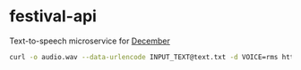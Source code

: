 # festival-api
Text-to-speech microservice for [December](https://github.com/abalanonline/december)

```bash
curl -o audio.wav --data-urlencode INPUT_TEXT@text.txt -d VOICE=rms http://localhost:59125/process
```
